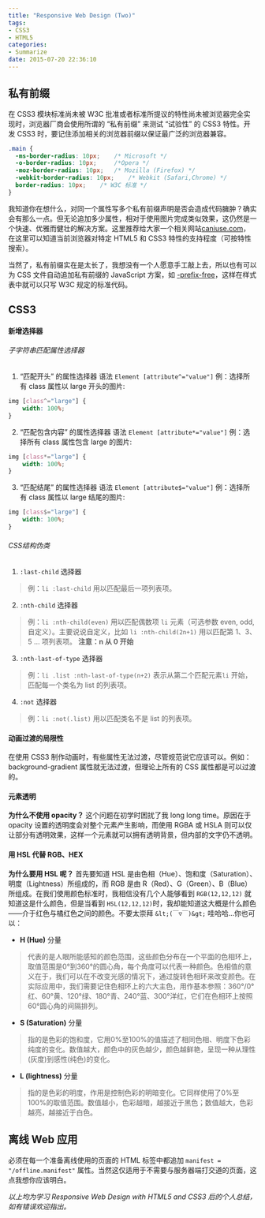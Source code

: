 ```yaml
---
title: "Responsive Web Design (Two)"
tags:
- CSS3
- HTML5
categories:
- Summarize
date: 2015-07-20 22:36:10
---
```

## 私有前缀

在 CSS3 模块标准尚未被 W3C 批准或者标准所提议的特性尚未被浏览器完全实现时，浏览器厂商会使用所谓的 “私有前缀” 来测试 “试验性” 的 CSS3 特性。开发 CSS3 时，要记住添加相关的浏览器前缀以保证最广泛的浏览器兼容。

``` css
.main {
  -ms-border-radius: 10px;    /* Microsoft */
  -o-border-radius: 10px;     /*Opera */
  -moz-border-radius: 10px;   /* Mozilla (Firefox) */
  -webkit-border-radius: 10px;    /* Webkit (Safari,Chrome) */
  border-radius: 10px;    /* W3C 标准 */
}
```

我知道你在想什么，对同一个属性写多个私有前缀声明是否会造成代码臃肿？确实会有那么一点。但无论追加多少属性，相对于使用图片完成类似效果，这仍然是一个快速、优雅而健壮的解决方案。这里推荐给大家一个相关网站[caniuse.com](http://caniuse.com/)，在这里可以知道当前浏览器对特定 HTML5 和 CSS3 特性的支持程度（可按特性搜索）。

<!-- more -->

当然了，私有前缀实在是太长了，我想没有一个人愿意手工敲上去，所以也有可以为 CSS 文件自动追加私有前缀的 JavaScript 方案，如 [-prefix-free](http:)，这样在样式表中就可以只写 W3C 规定的标准代码。

## CSS3

#### 新增选择器

###### 子字符串匹配属性选择器

1. “匹配开头” 的属性选择器
语法 `Element [attribute^="value"]`
例：选择所有 class 属性以 large 开头的图片:
``` css
img [class^="large"] {
    width: 100%;
}
```

2. “匹配包含内容” 的属性选择器
语法 `Element [attribute*="value"]`
例：选择所有 class 属性包含 large 的图片:

``` css
img [class*="large"] {
    width: 100%;
}
```

3. “匹配结尾” 的属性选择器
语法 `Element [attribute$="value"]`
例：选择所有 class 属性以 large 结尾的图片:

``` css
img [class$="large"] {
    width: 100%;
}
```

###### CSS结构伪类

1. `:last-child` 选择器
> 例：`li :last-child` 用以匹配最后一项列表项。

2. `:nth-child` 选择器
> 例：`li :nth-child(even)` 用以匹配偶数项 `li` 元素（可选参数 even, odd, 自定义）。主要说说自定义，比如 `li :nth-child(2n+1)` 用以匹配第 1、3、5 … 项列表项。
> **注意：n 从 0 开始**

3. `:nth-last-of-type` 选择器
> 例：`li .list :nth-last-of-type(n+2)` 表示从第二个匹配元素`li` 开始，匹配每一个类名为 list 的列表项。

4. `:not` 选择器
> 例：`li :not(.list)` 用以匹配类名不是 list 的列表项。

#### 动画过渡的局限性

在使用 CSS3 制作动画时，有些属性无法过渡，尽管规范说它应该可以。例如：background-gradient 属性就无法过渡，但理论上所有的 CSS 属性都是可以过渡的。

#### 元素透明

**为什么不使用 opacity？** 这个问题在初学时困扰了我 long long time。原因在于 opacity 设置的透明度会对整个元素产生影响，而使用 RGBA 或 HSLA 则可以仅让部分有透明效果，这样一个元素就可以拥有透明背景，但内部的文字仍不透明。

#### 用 HSL 代替 RGB、HEX

**为什么要用 HSL 呢？** 首先要知道 HSL 是由色相（Hue）、饱和度（Saturation）、明度（Lightness）所组成的，而 RGB 是由 R（Red）、G（Green）、B（Blue）所组成。在我们使用颜色标准时，我相信没有几个人能够看到 `RGB(12,12,12)` 就知道这是什么颜色，但是当看到 `HSL(12,12,12)`时，我却能知道这大概是什么颜色——介于红色与橘红色之间的颜色。不要太崇拜 `&lt;(￣▽￣)&gt;` 哇哈哈…你也可以：

* **H (Hue)** 分量
> 代表的是人眼所能感知的颜色范围，这些颜色分布在一个平面的色相环上，取值范围是0°到360°的圆心角，每个角度可以代表一种颜色。色相值的意义在于，我们可以在不改变光感的情况下，通过旋转色相环来改变颜色。在实际应用中，我们需要记住色相环上的六大主色，用作基本参照：360°/0°红、60°黄、120°绿、180°青、240°蓝、300°洋红，它们在色相环上按照60°圆心角的间隔排列。

* **S (Saturation)** 分量
> 指的是色彩的饱和度，它用0%至100%的值描述了相同色相、明度下色彩纯度的变化。数值越大，颜色中的灰色越少，颜色越鲜艳，呈现一种从理性(灰度)到感性(纯色)的变化。

* **L (lightness)** 分量
> 指的是色彩的明度，作用是控制色彩的明暗变化。它同样使用了0%至100%的取值范围。数值越小，色彩越暗，越接近于黑色；数值越大，色彩越亮，越接近于白色。

## 离线 Web 应用

必须在每一个准备离线使用的页面的 HTML 标签中都追加 `manifest = "/offline.manifest"` 属性。当然这仅适用于不需要与服务器端打交道的页面，这点我想你应该明白。

*以上均为学习 Responsive Web Design with HTML5 and CSS3 后的个人总结，如有错误欢迎指出。*
